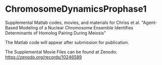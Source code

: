 # ChromosomeDynamicsProphase1
Supplemental Matlab codes, movies, and materials for Chriss et al. "Agent-Based Modeling of a Nuclear Chromosome Ensemble Identifies Determinants of Homolog Pairing During Meiosis"

The Matlab code will appear after submission for publication.

The Supplemental Movie Files can be found at Zenodo: https://zenodo.org/records/10246589
